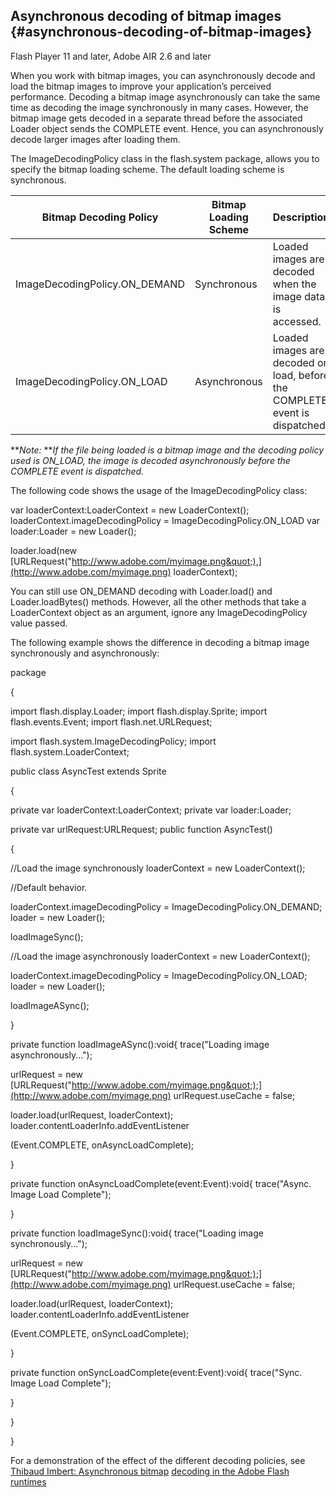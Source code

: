 ## Asynchronous decoding of bitmap images {#asynchronous-decoding-of-bitmap-images}

Flash Player 11 and later, Adobe AIR 2.6 and later

When you work with bitmap images, you can asynchronously decode and load the bitmap images to improve your application’s perceived performance. Decoding a bitmap image asynchronously can take the same time as decoding the image synchronously in many cases. However, the bitmap image gets decoded in a separate thread before the associated Loader object sends the COMPLETE event. Hence, you can asynchronously decode larger images after loading them.

The ImageDecodingPolicy class in the flash.system package, allows you to specify the bitmap loading scheme. The default loading scheme is synchronous.

| **Bitmap Decoding Policy** | **Bitmap Loading Scheme** | **Description** |
| --- | --- | --- |
| ImageDecodingPolicy.ON_DEMAND | Synchronous | Loaded images are decoded when the image data is accessed. |
| ImageDecodingPolicy.ON_LOAD | Asynchronous | Loaded images are decoded on load, before the COMPLETE event is dispatched. |

**_Note:_ **_If the file being loaded is a bitmap image and the decoding policy used is ON_LOAD, the image is decoded asynchronously before the COMPLETE event is dispatched._

The following code shows the usage of the ImageDecodingPolicy class:

var loaderContext:LoaderContext = new LoaderContext(); loaderContext.imageDecodingPolicy = ImageDecodingPolicy.ON_LOAD var loader:Loader = new Loader();

loader.load(new [URLRequest(&quot;http://www.adobe.com/myimage.png&quot;),](http://www.adobe.com/myimage.png) loaderContext);

You can still use ON_DEMAND decoding with Loader.load() and Loader.loadBytes() methods. However, all the other methods that take a LoaderContext object as an argument, ignore any ImageDecodingPolicy value passed.

The following example shows the difference in decoding a bitmap image synchronously and asynchronously:

package

{

import flash.display.Loader; import flash.display.Sprite; import flash.events.Event; import flash.net.URLRequest;

import flash.system.ImageDecodingPolicy; import flash.system.LoaderContext;

public class AsyncTest extends Sprite

{

private var loaderContext:LoaderContext; private var loader:Loader;

private var urlRequest:URLRequest; public function AsyncTest()

{

//Load the image synchronously loaderContext = new LoaderContext();

//Default behavior.

loaderContext.imageDecodingPolicy = ImageDecodingPolicy.ON_DEMAND; loader = new Loader();

loadImageSync();

//Load the image asynchronously loaderContext = new LoaderContext();

loaderContext.imageDecodingPolicy = ImageDecodingPolicy.ON_LOAD; loader = new Loader();

loadImageASync();

}

private function loadImageASync():void{ trace(&quot;Loading image asynchronously...&quot;);

urlRequest = new [URLRequest(&quot;http://www.adobe.com/myimage.png&quot;);](http://www.adobe.com/myimage.png) urlRequest.useCache = false;

loader.load(urlRequest, loaderContext); loader.contentLoaderInfo.addEventListener

(Event.COMPLETE, onAsyncLoadComplete);

}

private function onAsyncLoadComplete(event:Event):void{ trace(&quot;Async. Image Load Complete&quot;);

}

private function loadImageSync():void{ trace(&quot;Loading image synchronously...&quot;);

urlRequest = new [URLRequest(&quot;http://www.adobe.com/myimage.png&quot;);](http://www.adobe.com/myimage.png) urlRequest.useCache = false;

loader.load(urlRequest, loaderContext); loader.contentLoaderInfo.addEventListener

(Event.COMPLETE, onSyncLoadComplete);

}

private function onSyncLoadComplete(event:Event):void{ trace(&quot;Sync. Image Load Complete&quot;);

}

}

}

For a demonstration of the effect of the different decoding policies, see [Thibaud Imbert: Asynchronous bitmap](http://www.bytearray.org/?p=2931) [decoding in the Adobe Flash runtimes](http://www.bytearray.org/?p=2931)